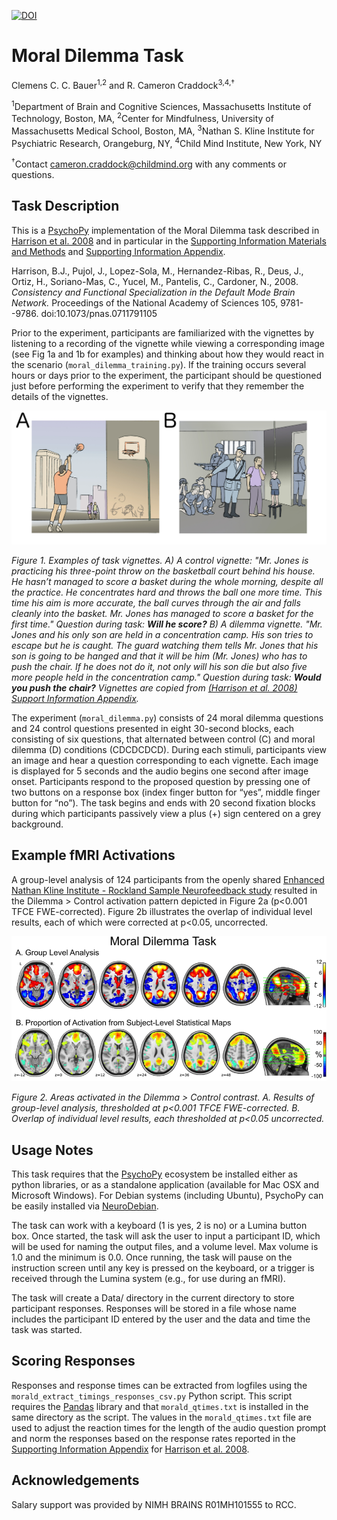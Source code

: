 [![DOI](https://zenodo.org/badge/doi/10.5281/zenodo.60144.svg)](http://dx.doi.org/10.5281/zenodo.60144)

# Moral Dilemma Task

Clemens C. C. Bauer<sup>1,2</sup> and R. Cameron Craddock<sup>3,4,†</sup>

<sup>1</sup>Department of Brain and Cognitive Sciences, Massachusetts Institute of Technology, Boston, MA,
<sup>2</sup>Center for Mindfulness, University of Massachusetts Medical School, Boston, MA,
<sup>3</sup>Nathan S. Kline Institute for Psychiatric Research, Orangeburg, NY, <sup>4</sup>Child Mind Institute, New York, NY

<sup>†</sup>Contact [cameron.craddock@childmind.org](mailto:cameron.craddock@childmind.org) with any comments or questions.

## Task Description

This is a [PsychoPy](http://www.psychopy.org/) implementation of the Moral Dilemma task described in [Harrison et al. 2008](http://www.pnas.org/content/105/28/9781.long#sec-13) and in particular in the [Supporting Information Materials and Methods](http://www.pnas.org/content/suppl/2008/07/18/0711791105.DCSupplemental/0711791105SI.pdf#nameddest=STXT) and [Supporting Information Appendix](http://www.pnas.org/content/suppl/2008/07/18/0711791105.DCSupplemental/Appendix_PDF.pdf).

Harrison, B.J., Pujol, J., Lopez-Sola, M., Hernandez-Ribas, R., Deus, J., Ortiz, H., Soriano-Mas, C., Yucel, M., Pantelis, C., Cardoner, N., 2008. *Consistency and Functional Specialization in the Default Mode Brain Network.* Proceedings of the National Academy of Sciences 105, 9781--9786. doi:10.1073/pnas.0711791105

Prior to the experiment, participants are familiarized with the vignettes by listening to a recording of the vignette while viewing a corresponding image (see Fig 1a and 1b for examples) and thinking about how they would react in the scenario (```moral_dilemma_training.py```). If the training occurs several hours or days prior to the experiment, the participant should be questioned just before performing the experiment to verify that they remember the details of the vignettes.

![Fig. 1 Example of vignettes.](examples.png?raw=true "Fig. 1 Example of vignettes.")

*Figure 1. Examples of task vignettes. A) A control vignette: "Mr. Jones is practicing his three-point
throw on the basketball court behind his
house. He hasn’t managed to score a
basket during the whole morning, despite
all the practice. He concentrates hard and
throws the ball one more time. This time
his aim is more accurate, the ball curves
through the air and falls cleanly into the
basket. Mr. Jones has managed to score a
basket for the first time."
Question during task:* ***Will he score?*** *B) A dilemma vignette. "Mr. Jones and his only son are held in a
concentration camp. His son tries to escape
but he is caught. The guard watching them
tells Mr. Jones that his son is going to be
hanged and that it will be him (Mr. Jones)
who has to push the chair. If he does not
do it, not only will his son die but also five
more people held in the concentration
camp." Question during task:* ***Would you push the
chair?*** *Vignettes are copied from [(Harrison et al. 2008) Support Information Appendix](http://www.pnas.org/content/suppl/2008/07/18/0711791105.DCSupplemental/Appendix_PDF.pdf).*

The experiment (```moral_dilemma.py```) consists of 24 moral dilemma questions and 24 control questions presented in eight 30-second blocks, each consisting of six questions, that alternated between control (C) and moral dilemma (D) conditions (CDCDCDCD). During each stimuli, participants view an image and hear a question corresponding to each vignette. Each image is displayed for 5 seconds and the audio begins one second after image onset. Participants respond to the proposed question by pressing one of two buttons on a response box (index finger button for “yes”, middle finger button for “no”). The task begins and ends with 20 second fixation blocks during which participants passively view a plus (+) sign centered on a grey background.

## Example fMRI Activations

A group-level analysis of 124 participants from the openly shared [Enhanced Nathan Kline Institute - Rockland Sample Neurofeedback study](http://fcon_1000.projects.nitrc.org/indi/enhanced/) resulted in the Dilemma > Control activation pattern depicted in Figure 2a (p<0.001 TFCE FWE-corrected). Figure 2b illustrates the overlap of individual level results, each of which were corrected at p<0.05, uncorrected.

![Fig. 2 Areas activated in the Dilemma > Control contrast.](task_results.png?raw=true "Fig. 2 Areas activated in the Dilemma > Control contrast.")

*Figure 2. Areas activated in the Dilemma > Control contrast. A. Results of group-level analysis, thresholded at p<0.001 TFCE FWE-corrected. B. Overlap of individual level results, each thresholded at p<0.05 uncorrected.*

## Usage Notes

This task requires that the [PsychoPy](http://www.psychopy.org/) ecosystem be installed either as python libraries, or as a standalone application (available for Mac OSX and Microsoft Windows). For Debian systems (including Ubuntu), PsychoPy can be easily installed via [NeuroDebian](http://neuro.debian.net/pkgs/psychopy.html?highlight=psychopy).

The task can work with a keyboard (1 is yes, 2 is no) or a Lumina button box. Once started, the task will ask the user to input a participant ID, which will be used for naming the output files, and a volume level. Max volume is 1.0 and the minimum is 0.0. Once running, the task will pause on the instruction screen until any key is pressed on the keyboard, or a trigger is received through the Lumina system (e.g., for use during an fMRI).

The task will create a Data/ directory in the current directory to store participant responses. Responses will be stored in a file whose name includes the participant ID entered by the user and the data and time the task was started.

## Scoring Responses
Responses and response times can be extracted from logfiles using the ```morald_extract_timings_responses_csv.py``` Python script. This script requires the [Pandas](http://pandas.pydata.org/) library and that ```morald_qtimes.txt``` is installed in the same directory as the script. The values in the ```morald_qtimes.txt``` file are used to adjust the reaction times for the length of the audio question prompt and norm the responses based on the response rates reported in the [Supporting Information Appendix](http://www.pnas.org/content/suppl/2008/07/18/0711791105.DCSupplemental/Appendix_PDF.pdf) for [Harrison et al. 2008](http://www.pnas.org/content/105/28/9781.long#sec-13).

## Acknowledgements
Salary support was provided by NIMH BRAINS R01MH101555 to RCC.

